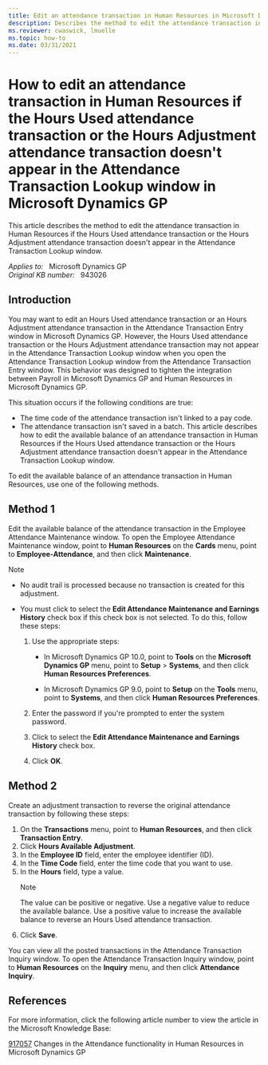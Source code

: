 ```yaml
---
title: Edit an attendance transaction in Human Resources in Microsoft Dynamics GP
description: Describes the method to edit the attendance transaction in Human Resources.
ms.reviewer: cwaswick, lmuelle
ms.topic: how-to
ms.date: 03/31/2021
---
```

# How to edit an attendance transaction in Human Resources if the Hours Used attendance transaction or the Hours Adjustment attendance transaction doesn't appear in the Attendance Transaction Lookup window in Microsoft Dynamics GP

This article describes the method to edit the attendance transaction in Human Resources if the Hours Used attendance transaction or the Hours Adjustment attendance transaction doesn't appear in the Attendance Transaction Lookup window.

_Applies to:_ &nbsp; Microsoft Dynamics GP  
_Original KB number:_ &nbsp; 943026

## Introduction

You may want to edit an Hours Used attendance transaction or an Hours Adjustment attendance transaction in the Attendance Transaction Entry window in Microsoft Dynamics GP. However, the Hours Used attendance transaction or the Hours Adjustment attendance transaction may not appear in the Attendance Transaction Lookup window when you open the Attendance Transaction Lookup window from the Attendance Transaction Entry window. This behavior was designed to tighten the integration between Payroll in Microsoft Dynamics GP and Human Resources in Microsoft Dynamics GP.

This situation occurs if the following conditions are true:

- The time code of the attendance transaction isn't linked to a pay code.
- The attendance transaction isn't saved in a batch. This article describes how to edit the available balance of an attendance transaction in Human Resources if the Hours Used attendance transaction or the Hours Adjustment attendance transaction doesn't appear in the Attendance Transaction Lookup window.

To edit the available balance of an attendance transaction in Human Resources, use one of the following methods.

## Method 1

Edit the available balance of the attendance transaction in the Employee Attendance Maintenance window. To open the Employee Attendance Maintenance window, point to **Human Resources** on the **Cards** menu, point to **Employee-Attendance**, and then click **Maintenance**.

> [!NOTE]
>  
> - No audit trail is processed because no transaction is created for this adjustment.
> - You must click to select the **Edit Attendance Maintenance and Earnings History** check box if this check box is not selected. To do this, follow these steps:
>
>   1. Use the appropriate steps:
>
>      - In Microsoft Dynamics GP 10.0, point to **Tools** on the **Microsoft Dynamics GP** menu, point to **Setup** > **Systems**, and then click **Human Resources Preferences**.
>
>      - In Microsoft Dynamics GP 9.0, point to **Setup** on the **Tools** menu, point to **Systems**, and then click **Human Resources Preferences**.
>
>   2. Enter the password if you're prompted to enter the system password.
>   3. Click to select the **Edit Attendance Maintenance and Earnings History** check box.
>   4. Click **OK**.

## Method 2

Create an adjustment transaction to reverse the original attendance transaction by following these steps:

1. On the **Transactions** menu, point to **Human Resources**, and then click **Transaction Entry**.
2. Click **Hours Available Adjustment**.
3. In the **Employee ID** field, enter the employee identifier (ID).
4. In the **Time Code** field, enter the time code that you want to use.
5. In the **Hours** field, type a value.
    > [!NOTE]
    > The value can be positive or negative. Use a negative value to reduce the available balance. Use a positive value to increase the available balance to reverse an Hours Used attendance transaction.
6. Click **Save**.

You can view all the posted transactions in the Attendance Transaction Inquiry window. To open the Attendance Transaction Inquiry window, point to **Human Resources** on the **Inquiry** menu, and then click **Attendance Inquiry**.

## References

For more information, click the following article number to view the article in the Microsoft Knowledge Base:

[917057](https://support.microsoft.com/help/917057) Changes in the Attendance functionality in Human Resources in Microsoft Dynamics GP

